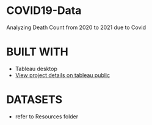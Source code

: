 # COVID19-Data
Analyzing Death Count from 2020 to 2021 due to Covid
# BUILT WITH 
- Tableau desktop
- [View project details on tableau public](https://public.tableau.com/views/CovidDashboard_16577267153030/Dashboard1?:language=en-US&:display_count=n&:origin=viz_share_link)
# DATASETS 
- refer to Resources folder
